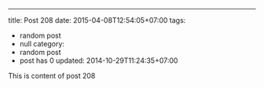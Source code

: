 ---
title: Post 208
date: 2015-04-08T12:54:05+07:00
tags:
  - random post
  - null
category:
  - random post
  - post has 0
updated: 2014-10-29T11:24:35+07:00

This is content of post 208